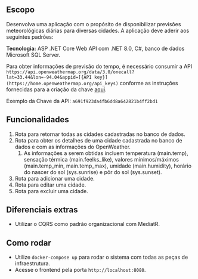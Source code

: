 ## Escopo

Desenvolva uma aplicação com o propósito de disponibilizar previsões meteorológicas diárias para diversas cidades. A aplicação deve aderir aos seguintes padrões:

**Tecnologia:** ASP .NET Core Web API com .NET 8.0, C#, banco de dados Microsoft SQL Server.

Para obter informações de previsão do tempo, é necessário consumir a API `https://api.openweathermap.org/data/3.0/onecall?lat=33.44&lon=-94.04&appid=[{API key}](https://home.openweathermap.org/api_keys)` conforme as instruções fornecidas para a criação da chave [aqui](https://home.openweathermap.org/api_keys).

Exemplo da Chave da API: `a691f923da4fb6dd8a642821b4ff2bd1`

## Funcionalidades

1. Rota para retornar todas as cidades cadastradas no banco de dados.
2. Rota para obter os detalhes de uma cidade cadastrada no banco de dados e com as informações do OpenWeather.
    1. As informações a serem obtidas incluem temperatura (main.temp), sensação térmica (main.feelks_like), valores mínimos/máximos (main.temp_min, main.temp_max), umidade (main.humidity), horário do nascer do sol (sys.sunrise) e pôr do sol (sys.sunset).
3. Rota para adicionar uma cidade.
4. Rota para editar uma cidade.
5. Rota para excluir uma cidade.

## Diferenciais extras

- Utilizar o CQRS como padrão organizacional com MediatR.


## Como rodar

- Utilize `docker-compose up` para rodar o sistema com todas as peças de infraestrutura.
- Acesse o frontend pela porta `http://localhost:8080`.
